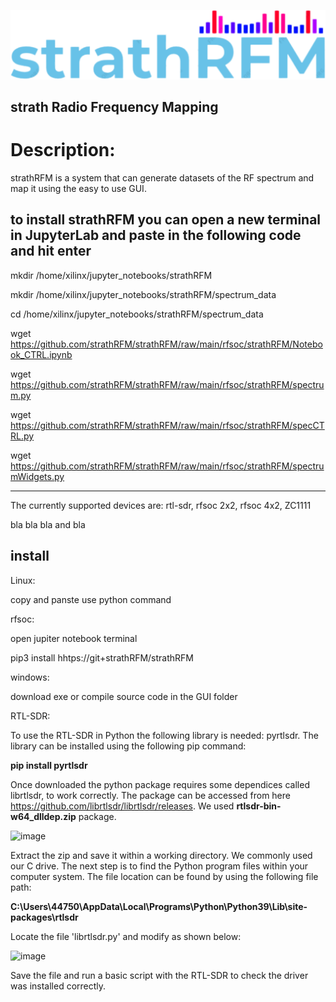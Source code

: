 ![screenshot](logo.png?raw=true)
## strath Radio Frequency Mapping

# Description:
strathRFM is a system that can generate datasets of the RF spectrum and map it using the easy to use GUI.

to install strathRFM you can open a new terminal in JupyterLab and paste in the following code and hit enter
----------------------------------------------------------------------

mkdir /home/xilinx/jupyter_notebooks/strathRFM

mkdir /home/xilinx/jupyter_notebooks/strathRFM/spectrum_data

cd /home/xilinx/jupyter_notebooks/strathRFM/spectrum_data

wget https://github.com/strathRFM/strathRFM/raw/main/rfsoc/strathRFM/Notebook_CTRL.ipynb

wget https://github.com/strathRFM/strathRFM/raw/main/rfsoc/strathRFM/spectrum.py

wget https://github.com/strathRFM/strathRFM/raw/main/rfsoc/strathRFM/specCTRL.py

wget https://github.com/strathRFM/strathRFM/raw/main/rfsoc/strathRFM/spectrumWidgets.py

----------------------------------------------------------------------

The currently supported devices are: rtl-sdr, rfsoc 2x2, rfsoc 4x2, ZC1111

bla bla bla and bla

## install
Linux: 

copy and panste use python command

rfsoc:

open jupiter notebook terminal

pip3 install hhtps://git+strathRFM/strathRFM


windows:

download exe or compile source code in the GUI folder

RTL-SDR:

To use the RTL-SDR in Python the following library is needed: pyrtlsdr. The library can be installed using the following pip command:

**pip install pyrtlsdr**

Once downloaded the python package requires some dependices called librtlsdr, to work correctly. The package can be accessed from here https://github.com/librtlsdr/librtlsdr/releases. 
We used **rtlsdr-bin-w64_dlldep.zip** package.

![image](https://user-images.githubusercontent.com/99476167/229078556-f01f6f8b-6f58-440d-9356-2a92506e1988.png)

Extract the zip and save it within a working directory. We commonly used our C drive. The next step is to find the Python program files within your computer system. The file location can be found by using the following file path:

**C:\Users\44750\AppData\Local\Programs\Python\Python39\Lib\site-packages\rtlsdr**

Locate the file 'librtlsdr.py' and modify as shown below:

![image](https://user-images.githubusercontent.com/99476167/229480270-fe2a1ea1-52e6-4349-bbe3-5dd770f18e2a.png)

Save the file and run a basic script with the RTL-SDR to check the driver was installed correctly.
